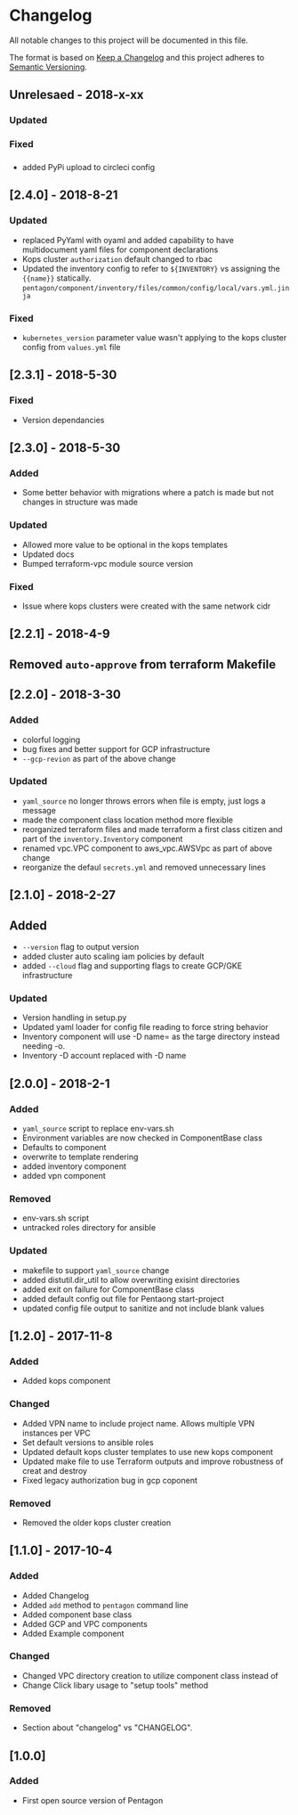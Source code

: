 # Changelog
All notable changes to this project will be documented in this file.

The format is based on [Keep a Changelog](http://keepachangelog.com/en/1.0.0/)
and this project adheres to [Semantic Versioning](http://semver.org/spec/v2.0.0.html).

## Unrelesaed - 2018-x-xx
### Updated

### Fixed

###
- added PyPi upload to circleci config

## [2.4.0] - 2018-8-21

### Updated
- replaced PyYaml with oyaml and added capability to have multidocument yaml files for component declarations
- Kops cluster `authorization` default changed to rbac
- Updated the inventory config to refer to `${INVENTORY}` vs assigning the `{{name}}` statically. `pentagon/component/inventory/files/common/config/local/vars.yml.jinja`

### Fixed
- `kubernetes_version` parameter value wasn't applying to the kops cluster config from `values.yml` file

## [2.3.1] - 2018-5-30

### Fixed
- Version dependancies

## [2.3.0] - 2018-5-30

### Added
- Some better behavior with migrations where a patch is made but not changes in structure was made

### Updated
- Allowed more value to be optional in the kops templates
- Updated docs
- Bumped terraform-vpc module source version

### Fixed
- Issue where kops clusters were created with the same network cidr

## [2.2.1] - 2018-4-9

## Removed `auto-approve` from terraform Makefile

## [2.2.0] - 2018-3-30

### Added
- colorful logging
- bug fixes and better support for GCP infrastructure
- `--gcp-revion` as part of the above change

### Updated
- `yaml_source` no longer throws errors when file is empty, just logs a message
- made the component class location method more flexible
- reorganized terraform files and made terraform a first class citizen and part of the `inventory.Inventory` component
- renamed vpc.VPC component to aws_vpc.AWSVpc as part of above change
- reorganize the defaul `secrets.yml` and removed unnecessary lines


## [2.1.0] - 2018-2-27

## Added
- `--version` flag to output version
- added cluster auto scaling iam policies by default
- added `--cloud` flag and supporting flags to create GCP/GKE infrastructure

### Updated
- Version handling in setup.py
- Updated yaml loader for config file reading to force string behavior
- Inventory component will use -D name= as the targe directory instead needing -o. 
- Inventory -D account replaced with -D name


## [2.0.0] - 2018-2-1
### Added
- `yaml_source` script to replace env-vars.sh
- Environment variables are now checked in ComponentBase class
- Defaults to component
- overwrite to template rendering
- added inventory component
- added vpn component

### Removed
- env-vars.sh script
- untracked roles directory for ansible

### Updated 
- makefile to support `yaml_source` change
- added distutil.dir_util to allow overwriting exisint directories
- added exit on failure for ComponentBase class
- added default config out file for Pentaong start-project
- updated config file output to sanitize and not include blank values

## [1.2.0] - 2017-11-8
### Added
- Added kops component

### Changed
- Added VPN name to include project name. Allows multiple VPN instances per VPC
- Set default versions to ansible roles
- Updated default kops cluster templates to use new kops component
- Updated make file to use Terraform outputs and improve robustness of creat and destroy
- Fixed legacy authorization bug in gcp coponent

### Removed
- Removed the older kops cluster creation


## [1.1.0] - 2017-10-4
### Added
- Added Changelog
- Added `add` method to `pentagon` command line
- Added component base class
- Added GCP and VPC components
- Added Example component

### Changed
- Changed VPC directory creation to utilize component class instead of 
- Change Click libary usage to "setup tools" method

### Removed
- Section about "changelog" vs "CHANGELOG".

## [1.0.0]

### Added
- First open source version of Pentagon
